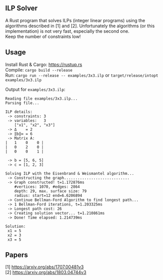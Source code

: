 ## ILP Solver

A Rust program that solves ILPs (integer linear programs) using the algorithms described in [1] and [2].
Unfortunately the algorithms (or this implementation) is not very fast, especially the second one.  
Keep the number of constraints low!

## Usage

Install Rust & Cargo: https://rustup.rs  
Compile: `cargo build --release`  
Run: `cargo run --release -- examples/3x3.ilp` or `target/release/intopt examples/3x3.ilp`

Output for `examples/3x3.ilp`:
```
Reading file examples/3x3.ilp...
Parsing file...

ILP details:
 -> constraints: 3
 -> variables:   3
    ["x1", "x2", "x3"]
 -> Δ    = 2
 -> ‖b‖∞ = 6
 -> Matrix A:
|   1    0    0 |
|   0    2    0 |
|   0    0    1 |

 -> b = [5, 6, 5]
 -> c = [1, 2, 3]

Solving ILP with the Eisenbrand & Weismantel algorithm...
 -> Constructing the graph.............................
 -> Graph constructed! t=1.172876ms
    #vertices: 1070, #edges: 2864
    depth: 29, max. surface size: 79
    radius: start=12 end=6.6206894
 -> Continue Bellman-Ford Algorithm to find longest path...
 -> 1 Bellman-Ford iterations, t=1.203325ms
 -> Longest path cost: 26
 -> Creating solution vector... t=1.210861ms
 -> Done! Time elapsed: 1.214739ms

Solution:
 x1 = 5
 x2 = 3
 x3 = 5
``` 

## Papers

[1] https://arxiv.org/abs/1707.00481v3  
[2] https://arxiv.org/abs/1803.04744v3
